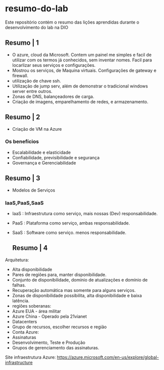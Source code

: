 # resumo-do-lab
Este repositório contém o resumo das lições aprendidas durante o desenvolvimento do lab na DIO
## Resumo | 1
- O azure, cloud da Microsoft. Contem um painel me simples e facil de utilizar com os termos já conhecidos, sem inventar nomes. Facil para locarlizar seus serviços e configurações.
- Mostrou os serviços, de Maquina virtuais. Configurações de gateway e firewall.
- utilização de chave ssh.
- Utilização de jump serv, além de demonstrar o tradicional windows server entre outros.
- Zonas de DNS, balançeadores de carga.
- Criação de imagens, emparelhamento de redes, e armazenamento.

## Resumo | 2
- Criação de VM na Azure
### Os benefícios
- Escalabilidade e elasticidade 
- Confiabilidade, previsibilidade e segurança 
- Governança e Gerenciabilidade

## Resumo | 3
- Modelos de Serviços
### IaaS,PaaS,SaaS

- IaaS : Infraestrutura como serviço, mais nossas (Dev) responsabilidade.

- PaaS : Plataforma como serviço, ambas responsabilidade. 

- SaaS : Software como serviço. menos responsabilidade.

  ## Resumo | 4

Arquitetura:
- Alta disponibilidade
- Pares de regiões para, manter disponibilidade.
- Conjunto de disponibilidade, domínio de atualizações e domínio de falhas.
- Recuperação automática mas somente para alguns serviços.
- Zonas de disponibilidade possibilita, alta disponibilidade e baixa latência.
- regiões soberanas:
- Azure EUA - área militar 
- Azure China - Operado pela 21vianet
- Datacenters
- Grupo de recursos, escolher recursos e região
- Conta Azure:
- Assinaturas
- Desenvolvimento, Teste e Produção
- Grupos de gerenciamento das assinaturas.

Site infraestrutura Azure:
https://azure.microsoft.com/en-us/explore/global-infrastructure